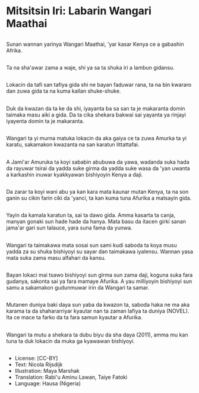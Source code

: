 # Mitsitsin Iri: Labarin Wangari Maathai

##
Sunan wannan yarinya Wangari Maathai, 'yar kasar Kenya ce a gabashin Afrika.

##
Ta na sha'awar zama a waje, shi ya sa ta shuka iri a lambun gidansu.

##
Lokacin da tafi san tafiya gida shi ne bayan faduwar rana, ta na bin kwararo dan zuwa gida ta na kuma kallan shuke-shuke.

##
Duk da kwazan da ta ke da shi, iyayanta ba sa san ta je makaranta domin taimaka masu aiki a gida. Da ta cika shekara bakwai sai yayanta ya rinjayi iyayenta domin ta je makaranta.

##
Wangari ta yi murna matuka lokacin da aka gaiya ce ta zuwa Amurka ta yi karatu, sakamakon kwazanta na san karatun littattafai.

##
A Jami'ar Amuruka ta koyi sababin abubuwa da yawa, wadanda suka hada da rayuwar tsirai da yadda suke girma da yadda suke wasa da 'yan uwanta a karkashin inuwar kyakkyawan bishiyoyin Kenya a daji.

##
Da zarar ta koyi wani abu ya kan kara mata kaunar mutan Kenya, ta na son ganin su cikin farin ciki da 'yanci, ta kan kuma tuna Afurika a matsayin gida.

##
Yayin da kamala karatun ta, sai ta dawo gida. Amma kasarta ta canja, manyan gonaki sun hade hade da hanya. Mata basu da itacen girki sanan jama'ar gari sun talauce, yara suna fama da yunwa.

##
Wangari ta taimakawa mata sosai sun sami kudi saboda ta koya musu yadda za su shuka bishiyoyi su sayar dan taimakawa iyalensu. Wannan yasa mata suka zama masu alfahari da kansu.

##
Bayan lokaci mai tsawo bishiyoyi sun girma sun zama daji, koguna suka fara gudanya, sakonta sai ya fara mamaye Afurika. A yau milliyoyin bishiyoyi sun samu a sakamakon gudunmuwar irin da Wangari ta samar.

##
Mutanen duniya baki daya sun yaba da kwazon ta, saboda haka ne ma aka karama ta da shahararriyar kyautar nan ta zaman lafiya ta duniya (NOVEL). Ita ce mace ta farko da ta fara samun kyautar a Afurika.

##
Wangari ta mutu a shekara ta dubu biyu da sha daya (2011), amma mu kan tuna ta duk lokacin da muka ga kyawawan bishiyoyi.

##
* License: [CC-BY]
* Text: Nicola Rijsdijk
* Illustration: Maya Marshak
* Translation: Rabi'u Aminu Lawan, Taiye Fatoki
* Language: Hausa (Nigeria)
